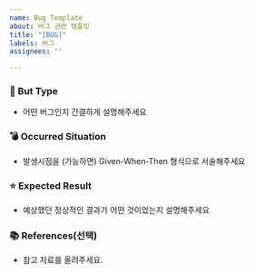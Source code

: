 ```yaml
---
name: Bug Template
about: 버그 관련 템플릿
title: "[BUG]"
labels: 버그
assignees: ''

---
```


### 🐛 But Type
- 어떤 버그인지 간결하게 설명해주세요

### 💣 Occurred Situation
- 발생시점을 (가능하면) Given-When-Then 형식으로 서술해주세요

### ⭐ Expected Result
- 예상했던 정상적인 결과가 어떤 것이었는지 설명해주세요

### 📚 References(선택)
- 참고 자료를 올려주세요.
